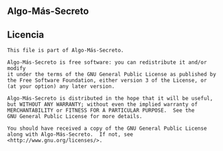 ## Algo-Más-Secreto

## Licencia

    This file is part of Algo-Más-Secreto.

    Algo-Más-Secreto is free software: you can redistribute it and/or modify
    it under the terms of the GNU General Public License as published by
    the Free Software Foundation, either version 3 of the License, or
    (at your option) any later version.

    Algo-Más-Secreto is distributed in the hope that it will be useful,
    but WITHOUT ANY WARRANTY; without even the implied warranty of
    MERCHANTABILITY or FITNESS FOR A PARTICULAR PURPOSE.  See the
    GNU General Public License for more details.

    You should have received a copy of the GNU General Public License
    along with Algo-Más-Secreto.  If not, see <http://www.gnu.org/licenses/>.
